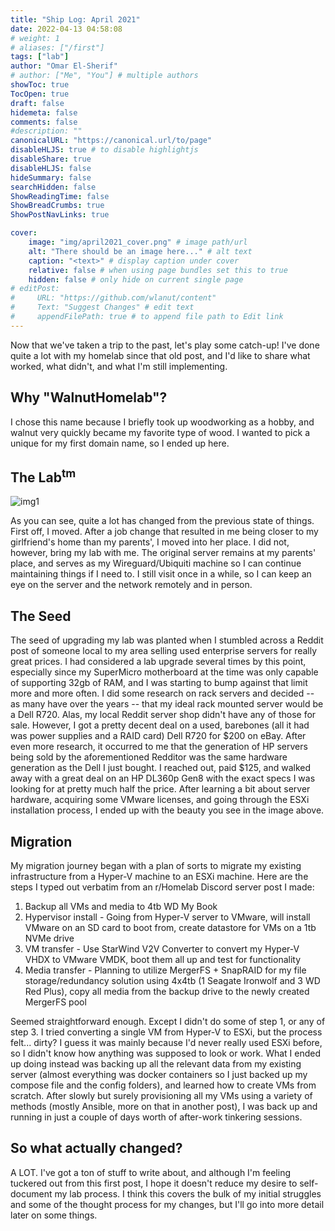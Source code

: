 ```yaml
---
title: "Ship Log: April 2021"
date: 2022-04-13 04:58:08
# weight: 1
# aliases: ["/first"]
tags: ["lab"]
author: "Omar El-Sherif"
# author: ["Me", "You"] # multiple authors
showToc: true
TocOpen: true
draft: false
hidemeta: false
comments: false
#description: ""
canonicalURL: "https://canonical.url/to/page"
disableHLJS: true # to disable highlightjs
disableShare: true
disableHLJS: false
hideSummary: false
searchHidden: false
ShowReadingTime: false
ShowBreadCrumbs: true
ShowPostNavLinks: true

cover:
    image: "img/april2021_cover.png" # image path/url
    alt: "There should be an image here..." # alt text
    caption: "<text>" # display caption under cover
    relative: false # when using page bundles set this to true
    hidden: false # only hide on current single page
# editPost:
#     URL: "https://github.com/wlanut/content"
#     Text: "Suggest Changes" # edit text
#     appendFilePath: true # to append file path to Edit link
---
```

Now that we've taken a trip to the past, let's play some catch-up! I've done quite a lot with my homelab since that old post, and I'd like to share what worked, what didn't, and what I'm still implementing.

## Why "WalnutHomelab"?

I chose this name because I briefly took up woodworking as a hobby, and walnut very quickly became my favorite type of wood. I wanted to pick a unique for my first domain name, so I ended up here.

## The Lab<sup>tm</sup>

![img1](/img/homelab.png)

As you can see, quite a lot has changed from the previous state of things. First off, I moved. After a job change that resulted in me being closer to my girlfriend's home than my parents', I moved into her place. I did not, however, bring my lab with me. The original server remains at my parents' place, and serves as my Wireguard/Ubiquiti machine so I can continue maintaining things if I need to. I still visit once in a while, so I can keep an eye on the server and the network remotely and in person.

## The Seed

The seed of upgrading my lab was planted when I stumbled across a Reddit post of someone local to my area selling used enterprise servers for really great prices. I had considered a lab upgrade several times by this point, especially since my SuperMicro motherboard at the time was only capable of supporting 32gb of RAM, and I was starting to bump against that limit more and more often. I did some research on rack servers and decided -- as many have over the years -- that my ideal rack mounted server would be a Dell R720. Alas, my local Reddit server shop didn't have any of those for sale. However, I got a pretty decent deal on a used, barebones (all it had was power supplies and a RAID card) Dell R720 for $200 on eBay. After even more research, it occurred to me that the generation of HP servers being sold by the aforementioned Redditor was the same hardware generation as the Dell I just bought. I reached out, paid $125, and walked away with a great deal on an HP DL360p Gen8 with the exact specs I was looking for at pretty much half the price. After learning a bit about server hardware, acquiring some VMware licenses, and going through the ESXi installation process, I ended up with the beauty you see in the image above.

## Migration

My migration journey began with a plan of sorts to migrate my existing infrastructure from a Hyper-V machine to an ESXi machine. Here are the steps I typed out verbatim from an r/Homelab Discord server post I made:

1. Backup all VMs and media to 4tb WD My Book
2. Hypervisor install - Going from Hyper-V server to VMware, will install VMware on an SD card to boot from, create datastore for VMs on a 1tb NVMe drive
3. VM transfer - Use StarWind V2V Converter to convert my Hyper-V VHDX to VMware VMDK, boot them all up and test for functionality
4. Media transfer - Planning to utilize MergerFS + SnapRAID for my file storage/redundancy solution using 4x4tb (1 Seagate Ironwolf and 3 WD Red Plus), copy all media from the backup drive to the newly created MergerFS pool

Seemed straightforward enough. Except I didn't do some of step 1, or any of step 3. I tried converting a single VM from Hyper-V to ESXi, but the process felt... dirty? I guess it was mainly because I'd never really used ESXi before, so I didn't know how anything was supposed to look or work. What I ended up doing instead was backing up all the relevant data from my existing server (almost everything was docker containers so I just backed up my compose file and the config folders), and learned how to create VMs from scratch. After slowly but surely provisioning all my VMs using a variety of methods (mostly Ansible, more on that in another post), I was back up and running in just a couple of days worth of after-work tinkering sessions.

## So what actually changed?

A LOT. I've got a ton of stuff to write about, and although I'm feeling tuckered out from this first post, I hope it doesn't reduce my desire to self-document my lab process. I think this covers the bulk of my initial struggles and some of the thought process for my changes, but I'll go into more detail later on some things.
